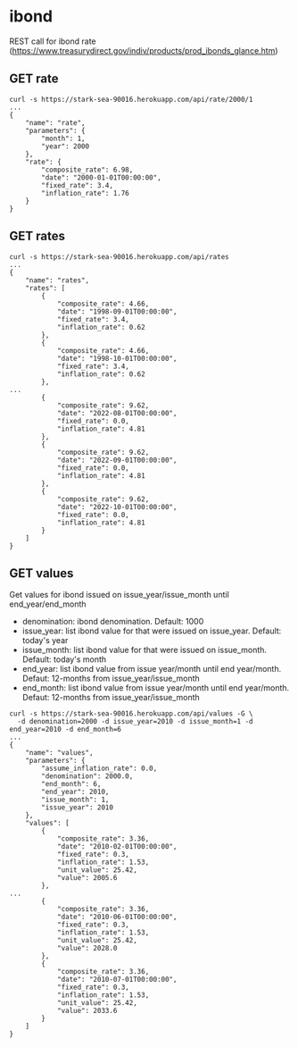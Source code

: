 # ibond

REST call for ibond rate (https://www.treasurydirect.gov/indiv/products/prod_ibonds_glance.htm)

## GET rate
```
curl -s https://stark-sea-90016.herokuapp.com/api/rate/2000/1
...
{
    "name": "rate",
    "parameters": {
        "month": 1,
        "year": 2000
    },
    "rate": {
        "composite_rate": 6.98,
        "date": "2000-01-01T00:00:00",
        "fixed_rate": 3.4,
        "inflation_rate": 1.76
    }
}
```

## GET rates
```
curl -s https://stark-sea-90016.herokuapp.com/api/rates
...
{
    "name": "rates",
    "rates": [
        {
            "composite_rate": 4.66,
            "date": "1998-09-01T00:00:00",
            "fixed_rate": 3.4,
            "inflation_rate": 0.62
        },
        {
            "composite_rate": 4.66,
            "date": "1998-10-01T00:00:00",
            "fixed_rate": 3.4,
            "inflation_rate": 0.62
        },
...
        {
            "composite_rate": 9.62,
            "date": "2022-08-01T00:00:00",
            "fixed_rate": 0.0,
            "inflation_rate": 4.81
        },
        {
            "composite_rate": 9.62,
            "date": "2022-09-01T00:00:00",
            "fixed_rate": 0.0,
            "inflation_rate": 4.81
        },
        {
            "composite_rate": 9.62,
            "date": "2022-10-01T00:00:00",
            "fixed_rate": 0.0,
            "inflation_rate": 4.81
        }
    ]
}
```

## GET values

Get values for ibond issued on issue_year/issue_month until end_year/end_month

* denomination: ibond denomination. Default: 1000
* issue_year: list ibond value for that were issued on issue_year. Default: today's year
* issue_month: list ibond value for that were issued on issue_month. Default: today's month
* end_year: list ibond value from issue year/month until end year/month. Defaut: 12-months from issue_year/issue_month
* end_month: list ibond value from issue year/month until end year/month. Defaut: 12-months from issue_year/issue_month

```
curl -s https://stark-sea-90016.herokuapp.com/api/values -G \
  -d denomination=2000 -d issue_year=2010 -d issue_month=1 -d end_year=2010 -d end_month=6
...
{
    "name": "values",
    "parameters": {
        "assume_inflation_rate": 0.0,
        "denomination": 2000.0,
        "end_month": 6,
        "end_year": 2010,
        "issue_month": 1,
        "issue_year": 2010
    },
    "values": [
        {
            "composite_rate": 3.36,
            "date": "2010-02-01T00:00:00",
            "fixed_rate": 0.3,
            "inflation_rate": 1.53,
            "unit_value": 25.42,
            "value": 2005.6
        },
...
        {
            "composite_rate": 3.36,
            "date": "2010-06-01T00:00:00",
            "fixed_rate": 0.3,
            "inflation_rate": 1.53,
            "unit_value": 25.42,
            "value": 2028.0
        },
        {
            "composite_rate": 3.36,
            "date": "2010-07-01T00:00:00",
            "fixed_rate": 0.3,
            "inflation_rate": 1.53,
            "unit_value": 25.42,
            "value": 2033.6
        }
    ]
}
```



```
